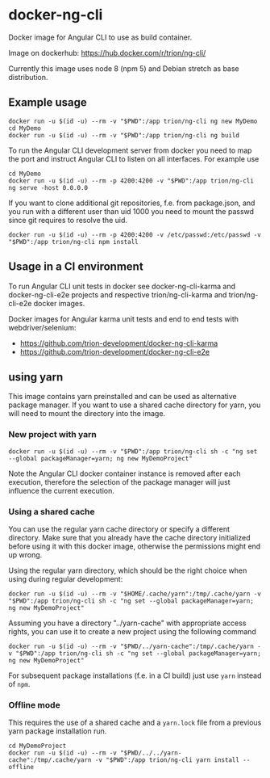 # docker-ng-cli

Docker image for Angular CLI to use as build container.

Image on dockerhub: https://hub.docker.com/r/trion/ng-cli/

Currently this image uses node 8 (npm 5) and Debian stretch as base distribution.

## Example usage
```
docker run -u $(id -u) --rm -v "$PWD":/app trion/ng-cli ng new MyDemo
cd MyDemo
docker run -u $(id -u) --rm -v "$PWD":/app trion/ng-cli ng build
```

To run the Angular CLI development server from docker you need to map the port and instruct Angular CLI to listen on all interfaces.
For example use
```
cd MyDemo
docker run -u $(id -u) --rm -p 4200:4200 -v "$PWD":/app trion/ng-cli ng serve -host 0.0.0.0
```

If you want to clone additional git repositories, f.e. from package.json, and you run with a different user than uid 1000 you need to mount the passwd since git requires to resolve the uid.

```
docker run -u $(id -u) --rm -p 4200:4200 -v /etc/passwd:/etc/passwd -v "$PWD":/app trion/ng-cli npm install
```


## Usage in a CI environment
To run Angular CLI unit tests in docker see docker-ng-cli-karma and docker-ng-cli-e2e projects and respective trion/ng-cli-karma and trion/ng-cli-e2e docker images.


Docker images for Angular karma unit tests and end to end tests with webdriver/selenium:
* https://github.com/trion-development/docker-ng-cli-karma
* https://github.com/trion-development/docker-ng-cli-e2e

## using yarn
This image contains yarn preinstalled and can be used as alternative package manager.
If you want to use a shared cache directory for yarn, you will need to mount the directory into the image.

### New project with yarn
```
docker run -u $(id -u) --rm -v "$PWD":/app trion/ng-cli sh -c "ng set --global packageManager=yarn; ng new MyDemoProject"
```

Note the Angular CLI docker container instance is removed after each execution, therefore the selection of the package manager will just influence the current execution.

### Using a shared cache

You can use the regular yarn cache directory or specify a different directory.
Make sure that you already have the cache directory initialized before using it with this docker image, otherwise the permissions might end up wrong.

Using the regular yarn directory, which should be the right choice when using during regular development:
```
docker run -u $(id -u) --rm -v "$HOME/.cache/yarn":/tmp/.cache/yarn -v "$PWD":/app trion/ng-cli sh -c "ng set --global packageManager=yarn; ng new MyDemoProject"
```

Assuming you have a directory "../yarn-cache" with appropriate access rights, you can use it to create a new project using the following command

```
docker run -u $(id -u) --rm -v "$PWD/../yarn-cache":/tmp/.cache/yarn -v "$PWD":/app trion/ng-cli sh -c "ng set --global packageManager=yarn; ng new MyDemoProject"
```

For subsequent package installations (f.e. in a CI build) just use `yarn` instead of `npm`.

### Offline mode
This requires the use of a shared cache and a `yarn.lock` file from a previous yarn package installation run.

```
cd MyDemoProject
docker run -u $(id -u) --rm -v "$PWD/../../yarn-cache":/tmp/.cache/yarn -v "$PWD":/app trion/ng-cli yarn install --offline
```
